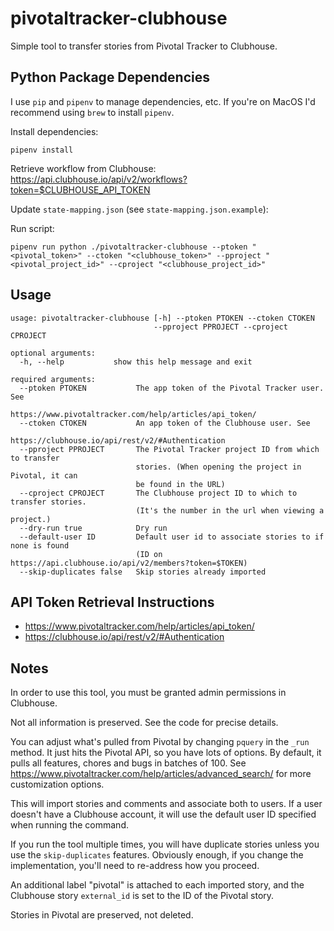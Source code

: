 # pivotaltracker-clubhouse

Simple tool to transfer stories from Pivotal Tracker to Clubhouse.

## Python Package Dependencies

I use `pip` and `pipenv` to manage dependencies, etc. If you're on MacOS I'd recommend using `brew` to install `pipenv`.

Install dependencies:

```
pipenv install
```

Retrieve workflow from Clubhouse: https://api.clubhouse.io/api/v2/workflows?token=$CLUBHOUSE_API_TOKEN

Update `state-mapping.json` (see `state-mapping.json.example`):

Run script:

```
pipenv run python ./pivotaltracker-clubhouse --ptoken "<pivotal_token>" --ctoken "<clubhouse_token>" --pproject "<pivotal_project_id>" --cproject "<clubhouse_project_id>"
```

## Usage

```
usage: pivotaltracker-clubhouse [-h] --ptoken PTOKEN --ctoken CTOKEN
                                --pproject PPROJECT --cproject CPROJECT

optional arguments:
  -h, --help           show this help message and exit

required arguments:
  --ptoken PTOKEN           The app token of the Pivotal Tracker user. See
                            https://www.pivotaltracker.com/help/articles/api_token/
  --ctoken CTOKEN           An app token of the Clubhouse user. See
                            https://clubhouse.io/api/rest/v2/#Authentication
  --pproject PPROJECT       The Pivotal Tracker project ID from which to transfer
                            stories. (When opening the project in Pivotal, it can
                            be found in the URL)
  --cproject CPROJECT       The Clubhouse project ID to which to transfer stories.
                            (It's the number in the url when viewing a project.)
  --dry-run true            Dry run
  --default-user ID         Default user id to associate stories to if none is found
                            (ID on https://api.clubhouse.io/api/v2/members?token=$TOKEN)
  --skip-duplicates false   Skip stories already imported
```

## API Token Retrieval Instructions

- https://www.pivotaltracker.com/help/articles/api_token/
- https://clubhouse.io/api/rest/v2/#Authentication

## Notes

In order to use this tool, you must be granted admin permissions in Clubhouse.

Not all information is preserved. See the code for precise details.

You can adjust what's pulled from Pivotal by changing `pquery` in the `_run`
method. It just hits the Pivotal API, so you have lots of options. By default,
it pulls all features, chores and bugs in batches of 100. See https://www.pivotaltracker.com/help/articles/advanced_search/ for more customization options.

This will import stories and comments and associate both to users. If a user
doesn't have a Clubhouse account, it will use the default user ID specified
when running the command.

If you run the tool multiple times, you will have duplicate stories unless
you use the `skip-duplicates` features. Obviously enough, if you change
the implementation, you'll need to re-address how you proceed.

An additional label "pivotal" is attached to each imported story,
and the Clubhouse story `external_id` is set to the ID of the Pivotal story.

Stories in Pivotal are preserved, not deleted.
